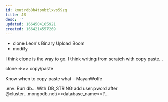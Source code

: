 ```yaml
---
id: kmutrdb8h4tpnbtlxvs59zq
title: JS
desc: ''
updated: 1664504165921
created: 1664214557269
---
```

- clone Leon's Binary Upload Boom
- modify

I think clone is the way to go. I think writing from scratch with copy paste...

clone =>>> copy/paste

Know when to copy paste what - MayanWolfe

.env: Run db...
With DB_STRING add user:pword after @cluster...mongodb.net/<<database_name>>?...


